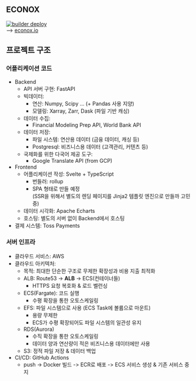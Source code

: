 ## ECONOX  
[![builder deploy](https://github.com/clomia-group/econox/actions/workflows/deploy.yaml/badge.svg)](https://github.com/clomia-group/econox/actions/workflows/deploy.yaml)  
--> [econox.io](https://www.econox.io/)
## 프로젝트 구조
### 어플리케이션 코드
- Backend
	- API 서버 구현: FastAPI
	- 빅데이터:
		- 연산: Numpy, Scipy ... (+ Pandas 사용 지양)
		- 모델링: Xarray, Zarr, Dask (파일 기반 캐싱)
	- 데이터 수집:
		- Financial Modeling Prep API, World Bank API
	- 데이터 저장:
		- 파일 시스템: 연산용 데이터 (금융 데이터, 캐싱 등)
		- Postgresql: 비즈니스용 데이터 (고객관리, 커텐츠 등)
	- 국제화를 위한 다국어 제공 도구:
		- Google Translate API (from GCP)
- Frontend
	- 어플리케이션 작성: Svelte + TypeScript
		- 번들러: rollup
		- SPA 형태로 만들 예정  
		(SSR을 위해서 별도의 렌딩 페이지를 Jinja2 템플릿 엔진으로 만들까 고민중)
	- 데이터 시각화: Apache Echarts
	- 호스팅: 별도의 서버 없이 Backend에서 호스팅
- 결제 시스템: Toss Payments

### 서버 인프라
- 클라우드 서비스: AWS
- 클라우드 아키텍처: 
	- 목적: 최대한 단순한 구조로 무제한 확장성과 비용 지출 최적화
	- ALB: Route53 -> **ALB** -> ECS(컨테이너들)
		- HTTPS 요청 복호화 & 로드 벨런싱
	- ECS(Fargate): 코드 실행
		- 수평 확장을 통한 오토스케일링
	- EFS: 파일 시스템으로 사용 (ECS Task에 볼륨으로 마운트)
		- 용량 무제한
		- ECS가 수평 확장되어도 파일 시스템의 일관성 유지
	- RDS(Aurora)
		- 수직 확장을 통한 오토스케일링
		- 데이터 양과 연산량이 적은 비즈니스용 데이터에만 사용
	- S3: 정적 파일 저장 & 데이터 백업
- CI/CD: GitHub Actions
	- push -> Docker 빌드 -> ECR로 배포 -> ECS 서비스 생성 & 기존 서비스 중지